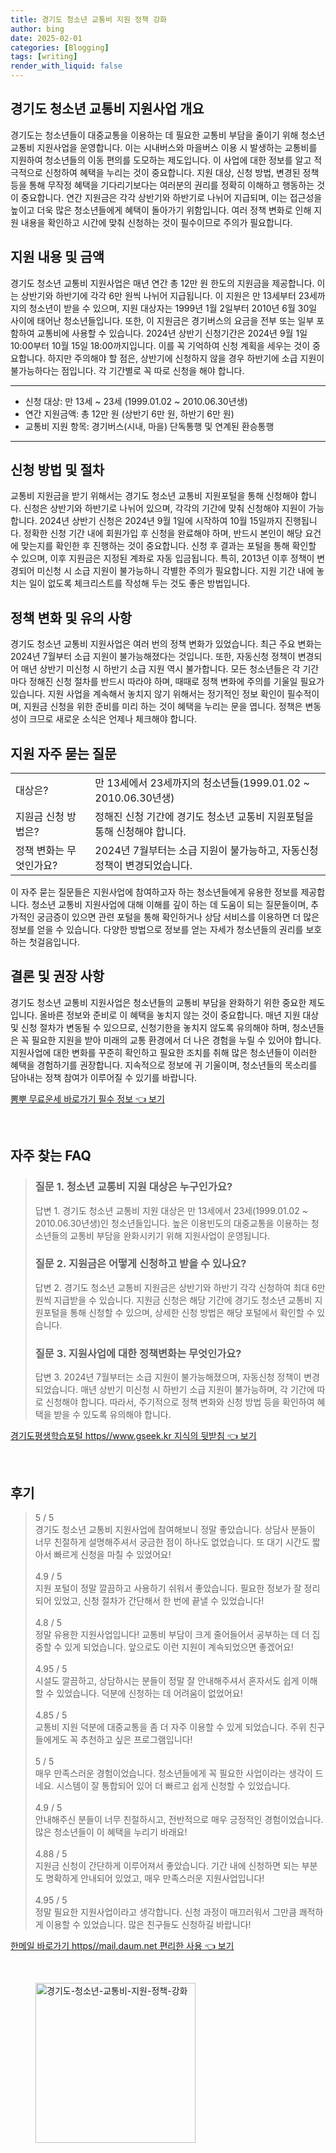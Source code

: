 ```yaml
---
title: 경기도 청소년 교통비 지원 정책 강화
author: bing
date: 2025-02-01
categories: [Blogging]
tags: [writing]
render_with_liquid: false
---
```



<h2 id='청소년 교통비 지원사업 개요'>경기도 청소년 교통비 지원사업 개요</h2>

<p>경기도는 청소년들이 대중교통을 이용하는 데 필요한 교통비 부담을 줄이기 위해 청소년 교통비 지원사업을 운영합니다. 이는 시내버스와 마을버스 이용 시 발생하는 교통비를 지원하여 청소년들의 이동 편의를 도모하는 제도입니다. 이 사업에 대한 정보를 알고 적극적으로 신청하여 혜택을 누리는 것이 중요합니다. 지원 대상, 신청 방법, 변경된 정책 등을 통해 무작정 혜택을 기다리기보다는 여러분의 권리를 정확히 이해하고 행동하는 것이 중요합니다. 연간 지원금은 각각 상반기와 하반기로 나뉘어 지급되며, 이는 접근성을 높이고 더욱 많은 청소년들에게 혜택이 돌아가기 위함입니다. 여러 정책 변화로 인해 지원 내용을 확인하고 시간에 맞춰 신청하는 것이 필수이므로 주의가 필요합니다.</p>

<h2 id='지원 내용 및 금액'>지원 내용 및 금액</h2>

<p>경기도 청소년 교통비 지원사업은 매년 연간 총 12만 원 한도의 지원금을 제공합니다. 이는 상반기와 하반기에 각각 6만 원씩 나뉘어 지급됩니다. 이 지원은 만 13세부터 23세까지의 청소년이 받을 수 있으며, 지원 대상자는 1999년 1월 2일부터 2010년 6월 30일 사이에 태어난 청소년들입니다. 또한, 이 지원금은 경기버스의 요금을 전부 또는 일부 포함하여 교통비에 사용할 수 있습니다. 2024년 상반기 신청기간은 2024년 9월 1일 10:00부터 10월 15일 18:00까지입니다. 이를 꼭 기억하여 신청 계획을 세우는 것이 중요합니다. 하지만 주의해야 할 점은, 상반기에 신청하지 않을 경우 하반기에 소급 지원이 불가능하다는 점입니다. 각 기간별로 꼭 따로 신청을 해야 합니다.</p>

<hr />

<ul>
    <li>신청 대상: 만 13세 ~ 23세 (1999.01.02 ~ 2010.06.30년생)</li>
    <li>연간 지원금액: 총 12만 원 (상반기 6만 원, 하반기 6만 원)</li>
    <li>교통비 지원 항목: 경기버스(시내, 마을) 단독통행 및 연계된 환승통행</li>
</ul>

<hr />

<h2 id='신청 방법 및 절차'>신청 방법 및 절차</h2>

<p>교통비 지원금을 받기 위해서는 경기도 청소년 교통비 지원포털을 통해 신청해야 합니다. 신청은 상반기와 하반기로 나뉘어 있으며, 각각의 기간에 맞춰 신청해야 지원이 가능합니다. 2024년 상반기 신청은 2024년 9월 1일에 시작하여 10월 15일까지 진행됩니다. 정확한 신청 기간 내에 회원가입 후 신청을 완료해야 하며, 반드시 본인이 해당 요건에 맞는지를 확인한 후 진행하는 것이 중요합니다. 신청 후 결과는 포털을 통해 확인할 수 있으며, 이후 지원금은 지정된 계좌로 자동 입금됩니다. 특히, 2013년 이후 정책이 변경되어 미신청 시 소급 지원이 불가능하니 각별한 주의가 필요합니다. 지원 기간 내에 놓치는 일이 없도록 체크리스트를 작성해 두는 것도 좋은 방법입니다.</p>

<h2 id='정책 변화 및 유의 사항'>정책 변화 및 유의 사항</h2>

<p>경기도 청소년 교통비 지원사업은 여러 번의 정책 변화가 있었습니다. 최근 주요 변화는 2024년 7월부터 소급 지원이 불가능해졌다는 것입니다. 또한, 자동신청 정책이 변경되어 매년 상반기 미신청 시 하반기 소급 지원 역시 불가합니다. 모든 청소년들은 각 기간마다 정해진 신청 절차를 반드시 따라야 하며, 때때로 정책 변화에 주의를 기울일 필요가 있습니다. 지원 사업을 계속해서 놓치지 않기 위해서는 정기적인 정보 확인이 필수적이며, 지원금 신청을 위한 준비를 미리 하는 것이 혜택을 누리는 문을 엽니다. 정책은 변동성이 크므로 새로운 소식은 언제나 체크해야 합니다.</p>

<h2 id='지원 자주 묻는 질문'>지원 자주 묻는 질문</h2>

<table>
    <tr>
        <td>대상은?</td>
        <td>만 13세에서 23세까지의 청소년들(1999.01.02 ~ 2010.06.30년생)</td>
    </tr>
    <tr>
        <td>지원금 신청 방법은?</td>
        <td>정해진 신청 기간에 경기도 청소년 교통비 지원포털을 통해 신청해야 합니다.</td>
    </tr>
    <tr>
        <td>정책 변화는 무엇인가요?</td>
        <td>2024년 7월부터는 소급 지원이 불가능하고, 자동신청 정책이 변경되었습니다.</td>
    </tr>
</table>

<p>이 자주 묻는 질문들은 지원사업에 참여하고자 하는 청소년들에게 유용한 정보를 제공합니다. 청소년 교통비 지원사업에 대해 이해를 깊이 하는 데 도움이 되는 질문들이며, 추가적인 궁금증이 있으면 관련 포털을 통해 확인하거나 상담 서비스를 이용하면 더 많은 정보를 얻을 수 있습니다. 다양한 방법으로 정보를 얻는 자세가 청소년들의 권리를 보호하는 첫걸음입니다.</p>

<h2 id='결론 및 권장 사항'>결론 및 권장 사항</h2>

<p>경기도 청소년 교통비 지원사업은 청소년들의 교통비 부담을 완화하기 위한 중요한 제도입니다. 올바른 정보와 준비로 이 혜택을 놓치지 않는 것이 중요합니다. 매년 지원 대상 및 신청 절차가 변동될 수 있으므로, 신청기한을 놓치지 않도록 유의해야 하며, 청소년들은 꼭 필요한 지원을 받아 미래의 교통 환경에서 더 나은 경험을 누릴 수 있어야 합니다. 지원사업에 대한 변화를 꾸준히 확인하고 필요한 조치를 취해 많은 청소년들이 이러한 혜택을 경험하기를 권장합니다. 지속적으로 정보에 귀 기울이며, 청소년들의 목소리를 담아내는 정책 참여가 이루어질 수 있기를 바랍니다.</p>


<p><a class="click-button" title="뽐뿌 무료운세 바로가기 필수 정보" href="https://24nara.github.io/posts/%EB%BD%90%EB%BF%8C-%EB%AC%B4%EB%A3%8C%EC%9A%B4%EC%84%B8-%EB%B0%94%EB%A1%9C%EA%B0%80%EA%B8%B0-%ED%95%84%EC%88%98-%EC%A0%95%EB%B3%B4/" rel="dofollow">뽐뿌 무료운세 바로가기 필수 정보 👈 보기</a></p><br>
<h2 id='자주_찾는_FAQ'>자주 찾는 FAQ</h2>
<div itemscope="" itemtype="https://schema.org/FAQPage"> 
<blockquote> 
<div itemscope="" itemprop="mainEntity" itemtype="https://schema.org/Question"> 
<h3 itemprop="name">질문 1. 청소년 교통비 지원 대상은 누구인가요?</h3> 
<div itemscope="" itemprop="acceptedAnswer" itemtype="https://schema.org/Answer"> 
<span itemprop="text"> 
<p>답변 1. 경기도 청소년 교통비 지원 대상은 만 13세에서 23세(1999.01.02 ~ 2010.06.30년생)인 청소년들입니다. 높은 이용빈도의 대중교통을 이용하는 청소년들의 교통비 부담을 완화시키기 위해 지원사업이 운영됩니다.</p> 
</span> 
</div> 
</div> 

<div itemscope="" itemprop="mainEntity" itemtype="https://schema.org/Question"> 
<h3 itemprop="name">질문 2. 지원금은 어떻게 신청하고 받을 수 있나요?</h3> 
<div itemscope="" itemprop="acceptedAnswer" itemtype="https://schema.org/Answer"> 
<span itemprop="text"> 
<p>답변 2. 경기도 청소년 교통비 지원금은 상반기와 하반기 각각 신청하여 최대 6만 원씩 지급받을 수 있습니다. 지원금 신청은 해당 기간에 경기도 청소년 교통비 지원포털을 통해 신청할 수 있으며, 상세한 신청 방법은 해당 포털에서 확인할 수 있습니다.</p> 
</span> 
</div> 
</div> 

<div itemscope="" itemprop="mainEntity" itemtype="https://schema.org/Question"> 
<h3 itemprop="name">질문 3. 지원사업에 대한 정책변화는 무엇인가요?</h3> 
<div itemscope="" itemprop="acceptedAnswer" itemtype="https://schema.org/Answer"> 
<span itemprop="text"> 
<p>답변 3. 2024년 7월부터는 소급 지원이 불가능해졌으며, 자동신청 정책이 변경되었습니다. 매년 상반기 미신청 시 하반기 소급 지원이 불가능하며, 각 기간에 따로 신청해야 합니다. 따라서, 주기적으로 정책 변화와 신청 방법 등을 확인하여 혜택을 받을 수 있도록 유의해야 합니다.</p> 
</span> 
</div> 
</div> 

</blockquote> 
</div>
<p><a class="click-button" title="경기도평생학습포털 https//www.gseek.kr 지식의 뒷받침" href="https://24nara.github.io/posts/%EA%B2%BD%EA%B8%B0%EB%8F%84%ED%8F%89%EC%83%9D%ED%95%99%EC%8A%B5%ED%8F%AC%ED%84%B8-httpswww.gseek.kr-%EC%A7%80%EC%8B%9D%EC%9D%98-%EB%92%B7%EB%B0%9B%EC%B9%A8/" rel="dofollow">경기도평생학습포털 https//www.gseek.kr 지식의 뒷받침 👈 보기</a></p><br>
<h2 id='후기'>후기</h2>
<div itemscope itemtype="https://schema.org/Product">
  <blockquote>
  <div itemprop="review" itemscope itemtype="https://schema.org/Review">
      <div itemprop="reviewRating" itemscope itemtype="https://schema.org/Rating"> <span itemprop="ratingValue">5</span> / <span itemprop="bestRating">5</span> </div>
      <span itemprop="reviewBody">경기도 청소년 교통비 지원사업에 참여해보니 정말 좋았습니다. 상담사 분들이 너무 친절하게 설명해주셔서 궁금한 점이 하나도 없었습니다. 또 대기 시간도 짧아서 빠르게 신청을 마칠 수 있었어요!</span>
  </div>
  <br>
  <div itemprop="review" itemscope itemtype="https://schema.org/Review">
      <div itemprop="reviewRating" itemscope itemtype="https://schema.org/Rating"> <span itemprop="ratingValue">4.9</span> / <span itemprop="bestRating">5</span> </div>
      <span itemprop="reviewBody">지원 포털이 정말 깔끔하고 사용하기 쉬워서 좋았습니다. 필요한 정보가 잘 정리되어 있었고, 신청 절차가 간단해서 한 번에 끝낼 수 있었습니다!</span>
  </div>
  <br>
  <div itemprop="review" itemscope itemtype="https://schema.org/Review">
      <div itemprop="reviewRating" itemscope itemtype="https://schema.org/Rating"> <span itemprop="ratingValue">4.8</span> / <span itemprop="bestRating">5</span> </div>
      <span itemprop="reviewBody">정말 유용한 지원사업입니다! 교통비 부담이 크게 줄어들어서 공부하는 데 더 집중할 수 있게 되었습니다. 앞으로도 이런 지원이 계속되었으면 좋겠어요!</span>
  </div>
  <br>
  <div itemprop="review" itemscope itemtype="https://schema.org/Review">
      <div itemprop="reviewRating" itemscope itemtype="https://schema.org/Rating"> <span itemprop="ratingValue">4.95</span> / <span itemprop="bestRating">5</span> </div>
      <span itemprop="reviewBody">시설도 깔끔하고, 상담하시는 분들이 정말 잘 안내해주셔서 혼자서도 쉽게 이해할 수 있었습니다. 덕분에 신청하는 데 어려움이 없었어요!</span>
  </div>
  <br>
  <div itemprop="review" itemscope itemtype="https://schema.org/Review">
      <div itemprop="reviewRating" itemscope itemtype="https://schema.org/Rating"> <span itemprop="ratingValue">4.85</span> / <span itemprop="bestRating">5</span> </div>
      <span itemprop="reviewBody">교통비 지원 덕분에 대중교통을 좀 더 자주 이용할 수 있게 되었습니다. 주위 친구들에게도 꼭 추천하고 싶은 프로그램입니다!</span>
  </div>
  <br>
  <div itemprop="review" itemscope itemtype="https://schema.org/Review">
      <div itemprop="reviewRating" itemscope itemtype="https://schema.org/Rating"> <span itemprop="ratingValue">5</span> / <span itemprop="bestRating">5</span> </div>
      <span itemprop="reviewBody">매우 만족스러운 경험이었습니다. 청소년들에게 꼭 필요한 사업이라는 생각이 드네요. 시스템이 잘 통합되어 있어 더 빠르고 쉽게 신청할 수 있었습니다.</span>
  </div>
  <br>
  <div itemprop="review" itemscope itemtype="https://schema.org/Review">
      <div itemprop="reviewRating" itemscope itemtype="https://schema.org/Rating"> <span itemprop="ratingValue">4.9</span> / <span itemprop="bestRating">5</span> </div>
      <span itemprop="reviewBody">안내해주신 분들이 너무 친절하시고, 전반적으로 매우 긍정적인 경험이었습니다. 많은 청소년들이 이 혜택을 누리기 바래요!</span>
  </div>
  <br>
  <div itemprop="review" itemscope itemtype="https://schema.org/Review">
      <div itemprop="reviewRating" itemscope itemtype="https://schema.org/Rating"> <span itemprop="ratingValue">4.88</span> / <span itemprop="bestRating">5</span> </div>
      <span itemprop="reviewBody">지원금 신청이 간단하게 이루어져서 좋았습니다. 기간 내에 신청하면 되는 부분도 명확하게 안내되어 있었고, 매우 만족스러운 지원사업입니다!</span>
  </div>
  <br>
  <div itemprop="review" itemscope itemtype="https://schema.org/Review">
      <div itemprop="reviewRating" itemscope itemtype="https://schema.org/Rating"> <span itemprop="ratingValue">4.95</span> / <span itemprop="bestRating">5</span> </div>
      <span itemprop="reviewBody">정말 필요한 지원사업이라고 생각합니다. 신청 과정이 매끄러워서 그만큼 쾌적하게 이용할 수 있었습니다. 많은 친구들도 신청하길 바랍니다!</span>
  </div>
  </blockquote>
</div>
<p><a class="click-button" title="한메일 바로가기 https//mail.daum.net 편리한 사용" href="https://24nara.github.io/posts/%ED%95%9C%EB%A9%94%EC%9D%BC-%EB%B0%94%EB%A1%9C%EA%B0%80%EA%B8%B0-httpsmail.daum.net-%ED%8E%B8%EB%A6%AC%ED%95%9C-%EC%82%AC%EC%9A%A9/" rel="dofollow">한메일 바로가기 https//mail.daum.net 편리한 사용 👈 보기</a></p><br>
<figure class="image"><img src="https://24nara.github.io/assets/img/thumbnail/경기도-청소년-교통비-지원-정책-강화.webp" alt="경기도-청소년-교통비-지원-정책-강화" width="256" height="256"></figure>